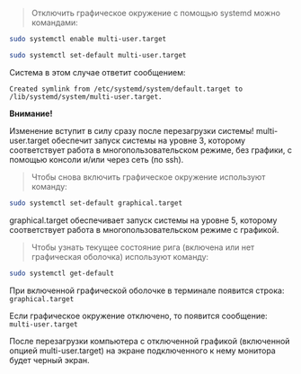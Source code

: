 >Отключить графическое окружение с помощью systemd можно командами:
```bash
sudo systemctl enable multi-user.target
```

```bash
sudo systemctl set-default multi-user.target
```

Система в этом случае ответит сообщением:

`Created symlink from /etc/systemd/system/default.target to /lib/systemd/system/multi-user.target.`

**Внимание!**

Изменение вступит в силу сразу после перезагрузки системы! 
multi-user.target обеспечит запуск системы на уровне 3, которому соответствует работа в многопользовательском режиме, без графики, с помощью консоли и/или через сеть (по ssh).  

>Чтобы снова включить графическое окружение используют команду:
```bash
sudo systemctl set-default graphical.target
```

graphical.target обеспечивает запуск системы на уровне 5, которому соответствует работа в многопользовательском режиме с графикой.

>Чтобы узнать текущее состояние рига (включена или нет графическая оболочка) используют команду:
```bash
sudo systemctl get-default
```

При включенной графической оболочке в терминале появится строка:  
`graphical.target`

Если графическое окружение отключено, то появится сообщение:  
`multi-user.target`

После перезагрузки компьютера с отключенной графикой (включенной опцией multi-user.target) на экране подключенного к нему монитора будет черный экран.
